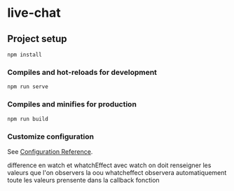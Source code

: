 # live-chat

## Project setup

```
npm install
```

### Compiles and hot-reloads for development

```
npm run serve
```

### Compiles and minifies for production

```
npm run build
```

### Customize configuration

See [Configuration Reference](https://cli.vuejs.org/config/).

difference en watch et whatchEffect
avec watch on doit renseigner les valeurs que l'on observers
la oou whatcheffect observera automatiquement toute les valeurs
prensente dans la callback fonction
